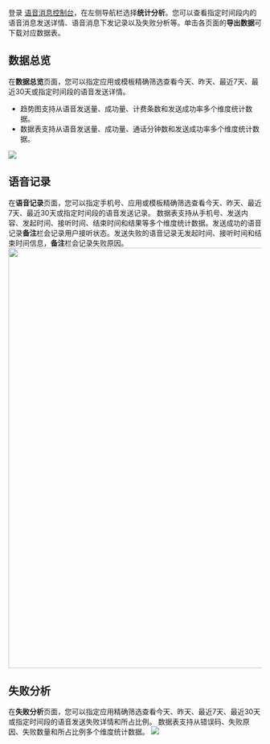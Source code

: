 登录 [语音消息控制台](https://console.cloud.tencent.com/vms)，在左侧导航栏选择**统计分析**。您可以查看指定时间段内的语音消息发送详情、语音消息下发记录以及失败分析等。单击各页面的**导出数据**可下载对应数据表。

## 数据总览

在**数据总览**页面，您可以指定应用或模板精确筛选查看今天、昨天、最近7天、最近30天或指定时间段的语音发送详情。
- 趋势图支持从语音发送量、成功量、计费条数和发送成功率多个维度统计数据。
- 数据表支持从语音发送量、成功量、通话分钟数和发送成功率多个维度统计数据。

![](https://main.qcloudimg.com/raw/9babb48001c30defe5be6c46ab6ebc9a.png)

## 语音记录
在**语音记录**页面，您可以指定手机号、应用或模板精确筛选查看今天、昨天、最近7天、最近30天或指定时间段的语音发送记录。
数据表支持从手机号、发送内容、发起时间、接听时间、结束时间和结果等多个维度统计数据。发送成功的语音记录**备注**栏会记录用户接听状态。发送失败的语音记录无发起时间、接听时间和结束时间信息，**备注**栏会记录失败原因。
<img src="https://qcloudimg.tencent-cloud.cn/raw/b6a89cec877933d4f729cde1c3ab60cb.png" width="835"/>


## 失败分析
在**失败分析**页面，您可以指定应用精确筛选查看今天、昨天、最近7天、最近30天或指定时间段的语音发送失败详情和所占比例。
数据表支持从错误码、失败原因、失败数量和所占比例多个维度统计数据。
![](https://main.qcloudimg.com/raw/5679a9c9758a9df2b49ceb993b802aeb.png)

